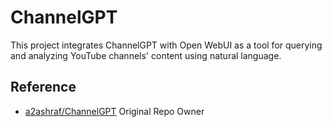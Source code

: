 # ChannelGPT

This project integrates ChannelGPT with Open WebUI as a tool for querying and analyzing YouTube channels' content using natural language.

## Reference
- [a2ashraf/ChannelGPT](https://github.com/a2ashraf/ChannelGPT) Original Repo Owner 

